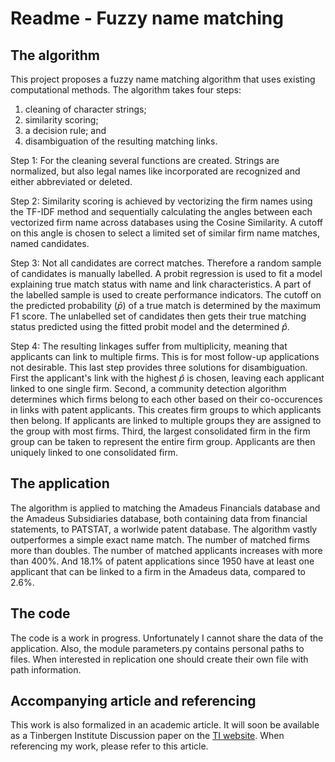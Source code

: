 <title>
	Readme: namematch
</title>

# Readme - Fuzzy name matching

## The algorithm

This project proposes a fuzzy name matching algorithm that uses existing computational methods. The algorithm takes four steps:
1. cleaning of character strings;
1. similarity scoring;
1. a decision rule; and
1. disambiguation of the resulting matching links.

Step 1: For the cleaning several functions are created. Strings are normalized, but also legal names like incorporated are recognized and either abbreviated or deleted.

Step 2: Similarity scoring is achieved by vectorizing the firm names using the TF-IDF method and sequentially calculating the angles between each vectorized firm name across databases using the Cosine Similarity. A cutoff on this angle is chosen to select a limited set of similar firm name matches, named candidates.

Step 3: Not all candidates are correct matches. Therefore a random sample of candidates is manually labelled. A probit regression is used to fit a model explaining true match status with name and link characteristics. A part of the labelled sample is used to create performance indicators. The cutoff on the predicted probability ($\bar{p}$) of a true match is determined by the maximum F1 score. The unlabelled set of candidates then gets their true matching status predicted using the fitted probit model and the determined $\hat{p}$.

Step 4: The resulting linkages suffer from multiplicity, meaning that applicants can link to multiple firms. This is for most follow-up applications not desirable. This last step provides three solutions for disambiguation. First the applicant's link with the highest $\hat{p}$ is chosen, leaving each applicant linked to one single firm. Second, a community detection algorithm determines which firms belong to each other based on their co-occurences in links with patent applicants. This creates firm groups to which applicants then belong. If applicants are linked to multiple groups they are assigned to the group with most firms. Third, the largest consolidated firm in the firm group can be taken to represent the entire firm group. Applicants are then uniquely linked to one consolidated firm.

## The application

The algorithm is applied to matching the Amadeus Financials database and the Amadeus Subsidiaries database, both containing data from financial statements, to PATSTAT, a worlwide patent database. The algorithm vastly outperformes a simple exact name match. The number of matched firms more than doubles. The number of matched applicants increases with more than 400%. And 18.1% of patent applications since 1950 have at least one applicant that can be linked to a firm in the Amadeus data, compared to 2.6%.

## The code

The code is a work in progress. Unfortunately I cannot share the data of the application. Also, the module parameters.py contains personal paths to files. When interested in replication one should create their own file with path information.

## Accompanying article and referencing

This work is also formalized in an academic article. It will soon be available as a Tinbergen Institute Discussion paper on the [TI website](https://tinbergen.nl/discussion-papers). When referencing my work, please refer to this article.